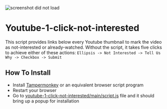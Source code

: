 ![screenshot did not load](https://i.ibb.co/rpv4t4S/Screen-Shot-2021-05-24-at-11-48-23-AM.png)

# Youtube-1-click-not-interested
This script provides links below every Youtube thumbnail to mark the video as not-interested or already-watched. Without the script, it takes five clicks to achieve either of these actions: `Ellipsis -> Not Interested -> Tell Us Why -> Checkbox -> Submit`

## How To Install
* Install [Tampermonkey](https://www.tampermonkey.net/) or an equivalent browser script program
* Restart your browser
* Go to [youtube-1-click-not-interested/main/script.js](https://raw.githubusercontent.com/kannanmavila/youtube-1-click-not-interested/main/script.js) file and it should bring up a popup for installation
